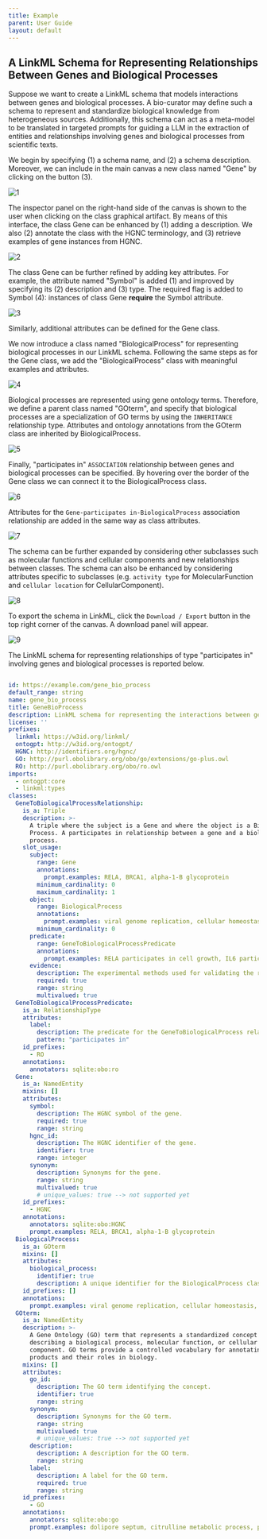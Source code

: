 ```yaml
---
title: Example
parent: User Guide
layout: default
---
```


## A LinkML Schema for Representing Relationships Between Genes and Biological Processes

Suppose we want to create a LinkML schema that models interactions between genes and biological processes. A bio-curator may define such a schema to represent and standardize biological knowledge from heterogeneous sources. Additionally, this schema can act as a meta-model to be translated in targeted prompts for guiding a LLM in the extraction of entities and relationships involving genes and biological processes from scientific texts.

We begin by specifying (1) a schema name, and (2) a schema description. Moreover, we can include in the main canvas a new class  named "Gene" by clicking on the button (3).

![1](https://github.com/user-attachments/assets/c23556ea-8d9f-4ab2-9802-ef2cbc21b1ad)

The inspector panel on the right-hand side of the canvas is shown to the user when clicking on the class graphical artifact. By means of this interface, the class Gene can be enhanced by (1) adding a description. We also (2) annotate the class with the HGNC terminology, and (3) retrieve examples of gene instances from HGNC.

![2](https://github.com/user-attachments/assets/afa5e5fd-8c5c-4ec9-b3af-8d7a09bc376a)

The class Gene can be further refined by adding key attributes. For example, the attribute named "Symbol" is added (1) and improved by specifying its (2) description and (3) type. The required flag is added to Symbol (4): instances of class Gene **require** the Symbol attribute.

![3](https://github.com/user-attachments/assets/734472d3-7432-42a1-8259-1026ae0b453e)

Similarly, additional attributes can be defined for the Gene class.

We now introduce a class named "BiologicalProcess" for representing biological processes in our LinkML schema. Following the same steps as for the Gene class, we add the "BiologicalProcess" class with meaningful examples and attributes. 

![4](https://github.com/user-attachments/assets/0662cab8-707b-4f35-91a1-d02e8dbb4467)

Biological processes are represented using gene ontology terms. Therefore, we define a parent class named "GOterm", and specify that biological processes are a specialization of GO terms by using the ``INHERITANCE`` relationship type. Attributes and ontology annotations from the GOterm class are inherited by BiologicalProcess.

![5](https://github.com/user-attachments/assets/634320a3-613a-414f-8953-92d9bab76b08)

Finally,  "participates in" ``ASSOCIATION`` relationship between genes and biological processes can be specified. By hovering over the border of the Gene class we can connect it to the BiologicalProcess class.

![6](https://github.com/user-attachments/assets/84a8b215-d30f-44f1-8c46-9cfaff327088)

Attributes for the ``Gene-participates in-BiologicalProcess`` association relationship are added in the same way as class attributes.

![7](https://github.com/user-attachments/assets/6c558bd9-e8f6-4b38-8bd0-fc5a02ee71d2)

The schema can be further expanded by considering other subclasses such as molecular functions and cellular components and new relationships between classes. The schema can also be enhanced by considering attributes specific to subclasses (e.g. ``activity type`` for MolecularFunction and ``cellular location`` for CellularComponent).

![8](https://github.com/user-attachments/assets/b890452d-3d20-445d-8d8f-f2f57bc7f4af)

To export the schema in LinkML, click the ``Download / Export`` button in the top right corner of the canvas. A download panel will appear.

![9](https://github.com/user-attachments/assets/8f5ecd63-0517-47c5-a671-2a799a43c038)

The LinkML schema for representing relationships of type "participates in" involving genes and biological processes is reported below.

```yaml

id: https://example.com/gene_bio_process
default_range: string
name: gene_bio_process
title: GeneBioProcess
description: LinkML schema for representing the interactions between genes and GO terms.
license: ''
prefixes:
  linkml: https://w3id.org/linkml/
  ontogpt: http://w3id.org/ontogpt/
  HGNC: http://identifiers.org/hgnc/
  GO: http://purl.obolibrary.org/obo/go/extensions/go-plus.owl
  RO: http://purl.obolibrary.org/obo/ro.owl
imports:
  - ontogpt:core
  - linkml:types
classes:
  GeneToBiologicalProcessRelationship:
    is_a: Triple
    description: >-
      A triple where the subject is a Gene and where the object is a Biological
      Process. A participates in relationship between a gene and a biological
      process.
    slot_usage:
      subject:
        range: Gene
        annotations:
          prompt.examples: RELA, BRCA1, alpha-1-B glycoprotein
        minimum_cardinality: 0
        maximum_cardinality: 1
      object:
        range: BiologicalProcess
        annotations:
          prompt.examples: viral genome replication, cellular homeostasis, DNA repair
        minimum_cardinality: 0
      predicate:
        range: GeneToBiologicalProcessPredicate
        annotations:
          prompt.examples: RELA participates in cell growth, IL6 participates in homeostasis
      evidence:
        description: The experimental methods used for validating the relationship
        required: true
        range: string
        multivalued: true
  GeneToBiologicalProcessPredicate:
    is_a: RelationshipType
    attributes:
      label:
        description: The predicate for the GeneToBiologicalProcess relationships.
        pattern: "participates in"
    id_prefixes:
      - RO
    annotations:
      annotators: sqlite:obo:ro
  Gene:
    is_a: NamedEntity
    mixins: []
    attributes:
      symbol:
        description: The HGNC symbol of the gene.
        required: true
        range: string
      hgnc_id:
        description: The HGNC identifier of the gene.
        identifier: true
        range: integer
      synonym:
        description: Synonyms for the gene.
        range: string
        multivalued: true
        # unique_values: true --> not supported yet
    id_prefixes:
      - HGNC
    annotations:
      annotators: sqlite:obo:HGNC
      prompt.examples: RELA, BRCA1, alpha-1-B glycoprotein
  BiologicalProcess:
    is_a: GOterm
    mixins: []
    attributes:
      biological_process:
        identifier: true
        description: A unique identifier for the BiologicalProcess class.
    id_prefixes: []
    annotations:
      prompt.examples: viral genome replication, cellular homeostasis, DNA repair
  GOterm:
    is_a: NamedEntity
    description: >-
      A Gene Ontology (GO) term that represents a standardized concept
      describing a biological process, molecular function, or cellular
      component. GO terms provide a controlled vocabulary for annotating gene
      products and their roles in biology.
    mixins: []
    attributes:
      go_id:
        description: The GO term identifying the concept.
        identifier: true
        range: string
      synonym:
        description: Synonyms for the GO term.
        range: string
        multivalued: true
        # unique_values: true --> not supported yet
      description:
        description: A description for the GO term.
        range: string
      label:
        description: A label for the GO term.
        required: true
        range: string
    id_prefixes:
      - GO
    annotations:
      annotators: sqlite:obo:go
      prompt.examples: dolipore septum, citrulline metabolic process, peptide pheromone export

```
